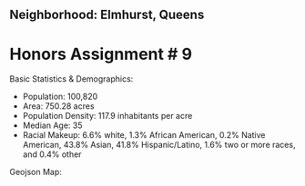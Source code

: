 ## Neighborhood: Elmhurst, Queens 
# Honors Assignment # 9

Basic Statistics & Demographics:

- Population: 100,820
- Area: 750.28 acres
- Population Density: 117.9 inhabitants per acre 
- Median Age: 35
- Racial Makeup: 6.6% white, 1.3% African American, 0.2% Native American, 43.8% Asian, 41.8% Hispanic/Latino, 1.6% two or more races, and 0.4% other

Geojson Map:
<script src="https://embed.github.com/view/geojson/kchik4926/fun-times/master/[map.geojson]"></script>


